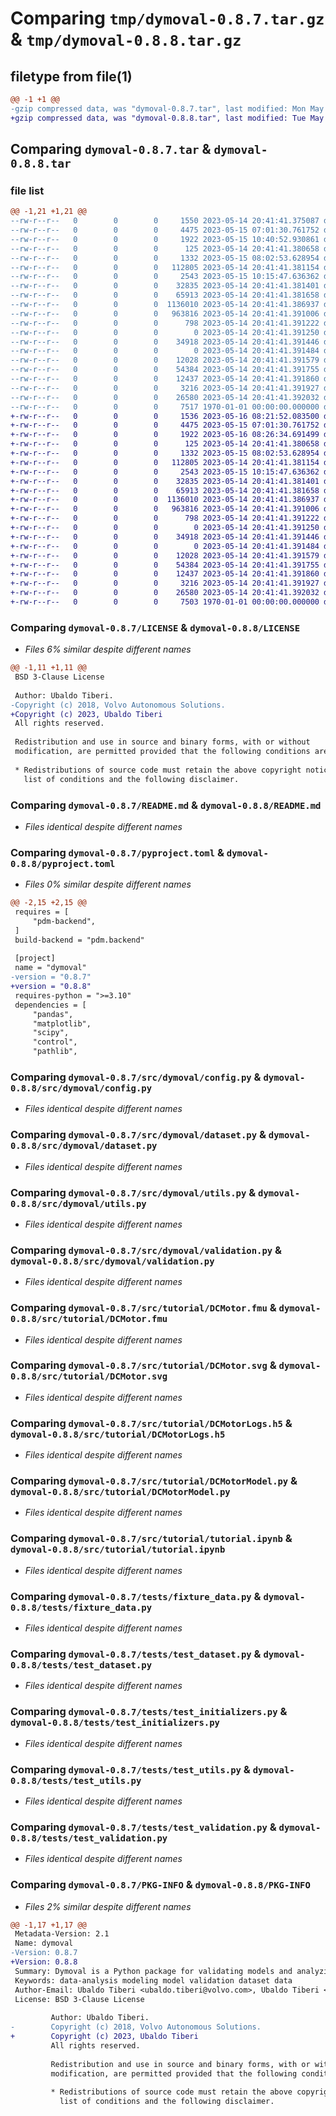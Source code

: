 # Comparing `tmp/dymoval-0.8.7.tar.gz` & `tmp/dymoval-0.8.8.tar.gz`

## filetype from file(1)

```diff
@@ -1 +1 @@
-gzip compressed data, was "dymoval-0.8.7.tar", last modified: Mon May 15 10:40:52 2023, max compression
+gzip compressed data, was "dymoval-0.8.8.tar", last modified: Tue May 16 08:26:34 2023, max compression
```

## Comparing `dymoval-0.8.7.tar` & `dymoval-0.8.8.tar`

### file list

```diff
@@ -1,21 +1,21 @@
--rw-r--r--   0        0        0     1550 2023-05-14 20:41:41.375087 dymoval-0.8.7/LICENSE
--rw-r--r--   0        0        0     4475 2023-05-15 07:01:30.761752 dymoval-0.8.7/README.md
--rw-r--r--   0        0        0     1922 2023-05-15 10:40:52.930861 dymoval-0.8.7/pyproject.toml
--rw-r--r--   0        0        0      125 2023-05-14 20:41:41.380658 dymoval-0.8.7/src/dymoval/__init__.py
--rw-r--r--   0        0        0     1332 2023-05-15 08:02:53.628954 dymoval-0.8.7/src/dymoval/config.py
--rw-r--r--   0        0        0   112805 2023-05-14 20:41:41.381154 dymoval-0.8.7/src/dymoval/dataset.py
--rw-r--r--   0        0        0     2543 2023-05-15 10:15:47.636362 dymoval-0.8.7/src/dymoval/utils.py
--rw-r--r--   0        0        0    32835 2023-05-14 20:41:41.381401 dymoval-0.8.7/src/dymoval/validation.py
--rw-r--r--   0        0        0    65913 2023-05-14 20:41:41.381658 dymoval-0.8.7/src/tutorial/DCMotor.fmu
--rw-r--r--   0        0        0  1136010 2023-05-14 20:41:41.386937 dymoval-0.8.7/src/tutorial/DCMotor.svg
--rw-r--r--   0        0        0   963816 2023-05-14 20:41:41.391006 dymoval-0.8.7/src/tutorial/DCMotorLogs.h5
--rw-r--r--   0        0        0      798 2023-05-14 20:41:41.391222 dymoval-0.8.7/src/tutorial/DCMotorModel.py
--rw-r--r--   0        0        0        0 2023-05-14 20:41:41.391250 dymoval-0.8.7/src/tutorial/__init__.py
--rw-r--r--   0        0        0    34918 2023-05-14 20:41:41.391446 dymoval-0.8.7/src/tutorial/tutorial.ipynb
--rw-r--r--   0        0        0        0 2023-05-14 20:41:41.391484 dymoval-0.8.7/tests/__init__.py
--rw-r--r--   0        0        0    12028 2023-05-14 20:41:41.391579 dymoval-0.8.7/tests/fixture_data.py
--rw-r--r--   0        0        0    54384 2023-05-14 20:41:41.391755 dymoval-0.8.7/tests/test_dataset.py
--rw-r--r--   0        0        0    12437 2023-05-14 20:41:41.391860 dymoval-0.8.7/tests/test_initializers.py
--rw-r--r--   0        0        0     3216 2023-05-14 20:41:41.391927 dymoval-0.8.7/tests/test_utils.py
--rw-r--r--   0        0        0    26580 2023-05-14 20:41:41.392032 dymoval-0.8.7/tests/test_validation.py
--rw-r--r--   0        0        0     7517 1970-01-01 00:00:00.000000 dymoval-0.8.7/PKG-INFO
+-rw-r--r--   0        0        0     1536 2023-05-16 08:21:52.083500 dymoval-0.8.8/LICENSE
+-rw-r--r--   0        0        0     4475 2023-05-15 07:01:30.761752 dymoval-0.8.8/README.md
+-rw-r--r--   0        0        0     1922 2023-05-16 08:26:34.691499 dymoval-0.8.8/pyproject.toml
+-rw-r--r--   0        0        0      125 2023-05-14 20:41:41.380658 dymoval-0.8.8/src/dymoval/__init__.py
+-rw-r--r--   0        0        0     1332 2023-05-15 08:02:53.628954 dymoval-0.8.8/src/dymoval/config.py
+-rw-r--r--   0        0        0   112805 2023-05-14 20:41:41.381154 dymoval-0.8.8/src/dymoval/dataset.py
+-rw-r--r--   0        0        0     2543 2023-05-15 10:15:47.636362 dymoval-0.8.8/src/dymoval/utils.py
+-rw-r--r--   0        0        0    32835 2023-05-14 20:41:41.381401 dymoval-0.8.8/src/dymoval/validation.py
+-rw-r--r--   0        0        0    65913 2023-05-14 20:41:41.381658 dymoval-0.8.8/src/tutorial/DCMotor.fmu
+-rw-r--r--   0        0        0  1136010 2023-05-14 20:41:41.386937 dymoval-0.8.8/src/tutorial/DCMotor.svg
+-rw-r--r--   0        0        0   963816 2023-05-14 20:41:41.391006 dymoval-0.8.8/src/tutorial/DCMotorLogs.h5
+-rw-r--r--   0        0        0      798 2023-05-14 20:41:41.391222 dymoval-0.8.8/src/tutorial/DCMotorModel.py
+-rw-r--r--   0        0        0        0 2023-05-14 20:41:41.391250 dymoval-0.8.8/src/tutorial/__init__.py
+-rw-r--r--   0        0        0    34918 2023-05-14 20:41:41.391446 dymoval-0.8.8/src/tutorial/tutorial.ipynb
+-rw-r--r--   0        0        0        0 2023-05-14 20:41:41.391484 dymoval-0.8.8/tests/__init__.py
+-rw-r--r--   0        0        0    12028 2023-05-14 20:41:41.391579 dymoval-0.8.8/tests/fixture_data.py
+-rw-r--r--   0        0        0    54384 2023-05-14 20:41:41.391755 dymoval-0.8.8/tests/test_dataset.py
+-rw-r--r--   0        0        0    12437 2023-05-14 20:41:41.391860 dymoval-0.8.8/tests/test_initializers.py
+-rw-r--r--   0        0        0     3216 2023-05-14 20:41:41.391927 dymoval-0.8.8/tests/test_utils.py
+-rw-r--r--   0        0        0    26580 2023-05-14 20:41:41.392032 dymoval-0.8.8/tests/test_validation.py
+-rw-r--r--   0        0        0     7503 1970-01-01 00:00:00.000000 dymoval-0.8.8/PKG-INFO
```

### Comparing `dymoval-0.8.7/LICENSE` & `dymoval-0.8.8/LICENSE`

 * *Files 6% similar despite different names*

```diff
@@ -1,11 +1,11 @@
 BSD 3-Clause License
 
 Author: Ubaldo Tiberi.
-Copyright (c) 2018, Volvo Autonomous Solutions.
+Copyright (c) 2023, Ubaldo Tiberi
 All rights reserved.
 
 Redistribution and use in source and binary forms, with or without
 modification, are permitted provided that the following conditions are met:
 
 * Redistributions of source code must retain the above copyright notice, this
   list of conditions and the following disclaimer.
```

### Comparing `dymoval-0.8.7/README.md` & `dymoval-0.8.8/README.md`

 * *Files identical despite different names*

### Comparing `dymoval-0.8.7/pyproject.toml` & `dymoval-0.8.8/pyproject.toml`

 * *Files 0% similar despite different names*

```diff
@@ -2,15 +2,15 @@
 requires = [
     "pdm-backend",
 ]
 build-backend = "pdm.backend"
 
 [project]
 name = "dymoval"
-version = "0.8.7"
+version = "0.8.8"
 requires-python = ">=3.10"
 dependencies = [
     "pandas",
     "matplotlib",
     "scipy",
     "control",
     "pathlib",
```

### Comparing `dymoval-0.8.7/src/dymoval/config.py` & `dymoval-0.8.8/src/dymoval/config.py`

 * *Files identical despite different names*

### Comparing `dymoval-0.8.7/src/dymoval/dataset.py` & `dymoval-0.8.8/src/dymoval/dataset.py`

 * *Files identical despite different names*

### Comparing `dymoval-0.8.7/src/dymoval/utils.py` & `dymoval-0.8.8/src/dymoval/utils.py`

 * *Files identical despite different names*

### Comparing `dymoval-0.8.7/src/dymoval/validation.py` & `dymoval-0.8.8/src/dymoval/validation.py`

 * *Files identical despite different names*

### Comparing `dymoval-0.8.7/src/tutorial/DCMotor.fmu` & `dymoval-0.8.8/src/tutorial/DCMotor.fmu`

 * *Files identical despite different names*

### Comparing `dymoval-0.8.7/src/tutorial/DCMotor.svg` & `dymoval-0.8.8/src/tutorial/DCMotor.svg`

 * *Files identical despite different names*

### Comparing `dymoval-0.8.7/src/tutorial/DCMotorLogs.h5` & `dymoval-0.8.8/src/tutorial/DCMotorLogs.h5`

 * *Files identical despite different names*

### Comparing `dymoval-0.8.7/src/tutorial/DCMotorModel.py` & `dymoval-0.8.8/src/tutorial/DCMotorModel.py`

 * *Files identical despite different names*

### Comparing `dymoval-0.8.7/src/tutorial/tutorial.ipynb` & `dymoval-0.8.8/src/tutorial/tutorial.ipynb`

 * *Files identical despite different names*

### Comparing `dymoval-0.8.7/tests/fixture_data.py` & `dymoval-0.8.8/tests/fixture_data.py`

 * *Files identical despite different names*

### Comparing `dymoval-0.8.7/tests/test_dataset.py` & `dymoval-0.8.8/tests/test_dataset.py`

 * *Files identical despite different names*

### Comparing `dymoval-0.8.7/tests/test_initializers.py` & `dymoval-0.8.8/tests/test_initializers.py`

 * *Files identical despite different names*

### Comparing `dymoval-0.8.7/tests/test_utils.py` & `dymoval-0.8.8/tests/test_utils.py`

 * *Files identical despite different names*

### Comparing `dymoval-0.8.7/tests/test_validation.py` & `dymoval-0.8.8/tests/test_validation.py`

 * *Files identical despite different names*

### Comparing `dymoval-0.8.7/PKG-INFO` & `dymoval-0.8.8/PKG-INFO`

 * *Files 2% similar despite different names*

```diff
@@ -1,17 +1,17 @@
 Metadata-Version: 2.1
 Name: dymoval
-Version: 0.8.7
+Version: 0.8.8
 Summary: Dymoval is a Python package for validating models and analyzing datasets.
 Keywords: data-analysis modeling model validation dataset data
 Author-Email: Ubaldo Tiberi <ubaldo.tiberi@volvo.com>, Ubaldo Tiberi <ubaldo.tiberi@gmail.com>
 License: BSD 3-Clause License
         
         Author: Ubaldo Tiberi.
-        Copyright (c) 2018, Volvo Autonomous Solutions.
+        Copyright (c) 2023, Ubaldo Tiberi
         All rights reserved.
         
         Redistribution and use in source and binary forms, with or without
         modification, are permitted provided that the following conditions are met:
         
         * Redistributions of source code must retain the above copyright notice, this
           list of conditions and the following disclaimer.
```

